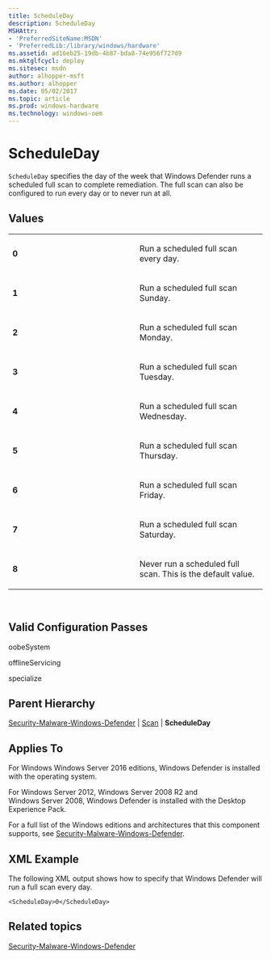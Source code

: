 ```yaml
---
title: ScheduleDay
description: ScheduleDay
MSHAttr:
- 'PreferredSiteName:MSDN'
- 'PreferredLib:/library/windows/hardware'
ms.assetid: ad16eb25-19db-4b87-bda8-74e956f727d9
ms.mktglfcycl: deploy
ms.sitesec: msdn
author: alhopper-msft
ms.author: alhopper
ms.date: 05/02/2017
ms.topic: article
ms.prod: windows-hardware
ms.technology: windows-oem
---
```


# ScheduleDay


`ScheduleDay` specifies the day of the week that Windows Defender runs a scheduled full scan to complete remediation. The full scan can also be configured to run every day or to never run at all.

## Values


<table>
<colgroup>
<col width="50%" />
<col width="50%" />
</colgroup>
<tbody>
<tr class="odd">
<td><p><strong>0</strong></p></td>
<td><p>Run a scheduled full scan every day.</p></td>
</tr>
<tr class="even">
<td><p><strong>1</strong></p></td>
<td><p>Run a scheduled full scan Sunday.</p></td>
</tr>
<tr class="odd">
<td><p><strong>2</strong></p></td>
<td><p>Run a scheduled full scan Monday.</p></td>
</tr>
<tr class="even">
<td><p><strong>3</strong></p></td>
<td><p>Run a scheduled full scan Tuesday.</p></td>
</tr>
<tr class="odd">
<td><p><strong>4</strong></p></td>
<td><p>Run a scheduled full scan Wednesday.</p></td>
</tr>
<tr class="even">
<td><p><strong>5</strong></p></td>
<td><p>Run a scheduled full scan Thursday.</p></td>
</tr>
<tr class="odd">
<td><p><strong>6</strong></p></td>
<td><p>Run a scheduled full scan Friday.</p></td>
</tr>
<tr class="even">
<td><p><strong>7</strong></p></td>
<td><p>Run a scheduled full scan Saturday.</p></td>
</tr>
<tr class="odd">
<td><p><strong>8</strong></p></td>
<td><p>Never run a scheduled full scan. This is the default value.</p></td>
</tr>
</tbody>
</table>

 

## Valid Configuration Passes


oobeSystem

offlineServicing

specialize

## Parent Hierarchy


[Security-Malware-Windows-Defender](security-malware-windows-defender.md) | [Scan](security-malware-windows-defender-scan.md) | **ScheduleDay**

## Applies To


For Windows Windows Server 2016 editions, Windows Defender is installed with the operating system.

For Windows Server 2012, Windows Server 2008 R2 and Windows Server 2008, Windows Defender is installed with the Desktop Experience Pack.

For a full list of the Windows editions and architectures that this component supports, see [Security-Malware-Windows-Defender](security-malware-windows-defender.md).

## XML Example


The following XML output shows how to specify that Windows Defender will run a full scan every day.

```
<ScheduleDay>0</ScheduleDay>
```

## Related topics


[Security-Malware-Windows-Defender](security-malware-windows-defender.md)

 

 







